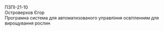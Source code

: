 ПЗПІ-21-10  
Островерхов Єгор  
Програмна система для автоматизованого управління освітленням для вирощування рослин
